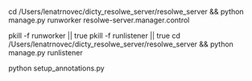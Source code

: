 cd /Users/lenatrnovec/dicty_resolwe_server/resolwe_server && python manage.py runworker resolwe-server.manager.control

pkill -f runworker || true
pkill -f runlistener || true
cd /Users/lenatrnovec/dicty_resolwe_server/resolwe_server && python manage.py runlistener

python setup_annotations.py